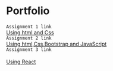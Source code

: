 # Portfolio
<code>Assignment 1 link </code> 
<br>
<a href="https://adilwaheed786.github.io/Portfolio/"> Using html and Css <a>
<br>
<code>Assignment 2 link </code>
<br>
<a href="https://adilwaheed786.github.io/Portfolio/Bootstrap/index.html">Using html,Css,Bootstrap and JavaScript<a>
<br>
<code>Assignment 3 link </code>
<br>
<a href="https://adilwaheed.netlify.app">Using React<a>
